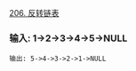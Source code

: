 [206. 反转链表](https://leetcode-cn.com/problems/reverse-linked-list/)
### 输入: 1->2->3->4->5->NULL
    输出: 5->4->3->2->1->NULL
```

```
